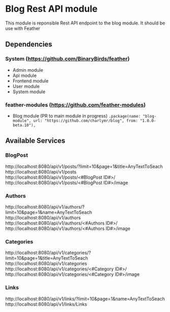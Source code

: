 # Blog Rest API module

This module is reponsible Rest API endpoint to the blog module.
It should be use with Feather

## Dependencies
 
 ### System (https://github.com/BinaryBirds/feather)
 - Admin module
 - Api module
 - Frontend module
 - User module
 - System module
 
 ### feather-modules (https://github.com/feather-modules)
 - Blog module (PR to main module in progress)
 ```.package(name: "blog-module", url: "https://github.com/charlymr/blog", from: "1.0.0-beta.10"),```


## Available Services

### BlogPost
http://localhost:8080/api/v1/posts/?limit=10&page=1&title=AnyTextToSeach
http://localhost:8080/api/v1/posts
http://localhost:8080/api/v1/posts/<#BlogPost ID#>/
http://localhost:8080/api/v1/posts/<#BlogPost ID#>/image

### Authors
http://localhost:8080/api/v1/authors/?limit=10&page=1&name=AnyTextToSeach
http://localhost:8080/api/v1/authors
http://localhost:8080/api/v1/authors/<#Authors ID#>/
http://localhost:8080/api/v1/authors/<#Authors ID#>/image

### Categories
http://localhost:8080/api/v1/categories/?limit=10&page=1&title=AnyTextToSeach
http://localhost:8080/api/v1/categories
http://localhost:8080/api/v1/categories/<#Category ID#>/
http://localhost:8080/api/v1/categories/<#Category ID#>/image

### Links
http://localhost:8080/api/v1/links/?limit=10&page=1&name=AnyTextToSeach
http://localhost:8080/api/v1/links/Links
